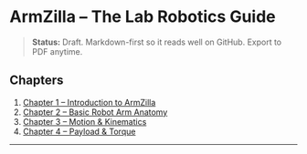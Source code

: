 # ArmZilla – The Lab Robotics Guide

> **Status:** Draft. Markdown-first so it reads well on GitHub. Export to PDF anytime.

## Chapters
1. [Chapter 1 – Introduction to ArmZilla](chapters/ch1_intro.md)
2. [Chapter 2 – Basic Robot Arm Anatomy](chapters/ch2_anatomy.md)
3. [Chapter 3 – Motion & Kinematics](chapters/ch3_motion_kinematics.md)
4. [Chapter 4 – Payload & Torque](chapters/ch4_payload_torque.md)

---

<!-- Add images when ready -->
<!-- ![ArmZilla Claw](../media/armzilla_claw.png) -->
